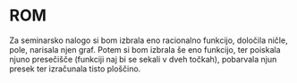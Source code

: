 # ROM



Za seminarsko nalogo si bom izbrala eno racionalno funkcijo, določila ničle, pole, narisala njen graf. Potem si bom izbrala še eno funkcijo, ter poiskala njuno presečišče (funkciji naj bi se sekali v dveh točkah), pobarvala njun presek ter izračunala tisto ploščino.
